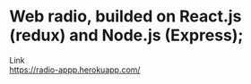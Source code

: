 # Web radio, builded on React.js (redux) and Node.js (Express);
Link  
https://radio-appp.herokuapp.com/
